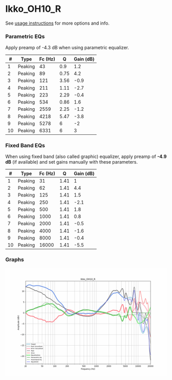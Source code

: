 # Ikko_OH10_R
See [usage instructions](https://github.com/jaakkopasanen/AutoEq#usage) for more options and info.

### Parametric EQs
Apply preamp of -4.3 dB when using parametric equalizer.

|   # | Type    |   Fc (Hz) |    Q |   Gain (dB) |
|-----|---------|-----------|------|-------------|
|   1 | Peaking |        43 | 0.9  |         1.2 |
|   2 | Peaking |        89 | 0.75 |         4.2 |
|   3 | Peaking |       121 | 3.56 |        -0.9 |
|   4 | Peaking |       211 | 1.11 |        -2.7 |
|   5 | Peaking |       223 | 2.29 |        -0.4 |
|   6 | Peaking |       534 | 0.86 |         1.6 |
|   7 | Peaking |      2559 | 2.25 |        -1.2 |
|   8 | Peaking |      4218 | 5.47 |        -3.8 |
|   9 | Peaking |      5278 | 6    |        -2   |
|  10 | Peaking |      6331 | 6    |         3   |

### Fixed Band EQs
When using fixed band (also called graphic) equalizer, apply preamp of **-4.9 dB** (if available) and set gains manually with these parameters.

|   # | Type    |   Fc (Hz) |    Q |   Gain (dB) |
|-----|---------|-----------|------|-------------|
|   1 | Peaking |        31 | 1.41 |         1   |
|   2 | Peaking |        62 | 1.41 |         4.4 |
|   3 | Peaking |       125 | 1.41 |         1.5 |
|   4 | Peaking |       250 | 1.41 |        -2.1 |
|   5 | Peaking |       500 | 1.41 |         1.8 |
|   6 | Peaking |      1000 | 1.41 |         0.8 |
|   7 | Peaking |      2000 | 1.41 |        -0.5 |
|   8 | Peaking |      4000 | 1.41 |        -1.6 |
|   9 | Peaking |      8000 | 1.41 |        -0.4 |
|  10 | Peaking |     16000 | 1.41 |        -5.5 |

### Graphs
![](./Ikko_OH10_R.png)

